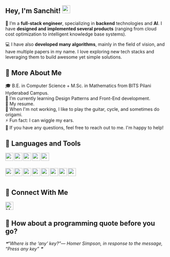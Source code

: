 ## **Hey, I'm Sanchit!** <img src="https://media.giphy.com/media/hvRJCLFzcasrR4ia7z/giphy.gif" width="25px">
  
<!-- Create a contribution graph greeting such as in https://github.com/Rishit-dagli -->

🚀 I’m a **full-stack engineer**, specializing in **backend** technologies and **AI**. I have **designed and implemented several products** (ranging from cloud cost optimization to intelligent knowledge base systems).  

💻 I have also **developed many algorithms**, mainly in the field of vision, and have multiple papers in my name. I love exploring new tech stacks and leveraging them to build awesome yet simple solutions.

## 🧐 **More About Me**

🎓 B.E. in Computer Science + M.Sc. in Mathematics from BITS Pilani Hyderabad Campus.  
🌱 I’m currently learning Design Patterns and Front-End development.  
📝 My resume.  
🎸 When I'm not working, I like to play the guitar, cycle, and sometimes do origami.  
⚡ Fun fact: I can wiggle my ears.  
💬 If you have any questions, feel free to reach out to me. I'm happy to help!

## 🔨 **Languages and Tools**

<div>
<img align="left" height="25px" src="https://cdn-icons-png.flaticon.com/512/5968/5968350.png">
<img align="left" height="25px" src="https://cdn-icons-png.flaticon.com/512/5968/5968292.png">
<img align="left" height="25px" src="https://cdn-icons-png.flaticon.com/512/5968/5968381.png">
<img align="left" height="25px" src="https://cdn-icons-png.flaticon.com/512/5968/5968282.png">
<img align="left" height="25px" src="https://cdn-icons-png.flaticon.com/512/6132/6132222.png">
</div>

<br /><br />

<div>
<img align="left" height="25px" src="https://upload.wikimedia.org/wikipedia/commons/thumb/1/17/GraphQL_Logo.svg/2048px-GraphQL_Logo.svg.png">
<img align="left" height="25px" src="https://cdn.iconscout.com/icon/free/png-256/react-1-282599.png">
<img align="left" height="25px" src="https://www.sarvap.in/wp-content/uploads/mysql.png">
<img align="left" height="25px" src="https://seeklogo.com/images/N/neo4j-logo-6863235D8A-seeklogo.com.png">
<img align="left" height="25px" src="https://www.lavca.org/app/uploads/2019/10/aws-logo-square.png">
<img align="left" height="25px" src="https://blogs.swarthmore.edu/its/wp-content/uploads/2019/06/docker_logo.png">
<img align="left" height="25px" src="https://pngset.com/images/kube-kubernetes-logo-symbol-trademark-star-symbol-emblem-transparent-png-1496896.png">
<img align="left" height="25px" src="https://brandslogos.com/wp-content/uploads/images/elasticsearch-logo-vector.svg">
</div>

<br /><br />

<!-- Social Links -->
## 🤝 **Connect With Me**

<div>
    <a href="https://www.linkedin.com/in/sanchitsgupta">
        <img alt="My LinkedIn" width="25px" src="https://cdn-icons-png.flaticon.com/512/174/174857.png" />
    </a>
</div>

## 📣 **How about a programming quote before you go?**

<!--STARTS_HERE_QUOTE_README-->
<i>❝“Where is the ‘any’ key?”— Homer Simpson, in response to the message, “Press any key”   ❞</i>
<!--ENDS_HERE_QUOTE_README-->

<!-- TODOs: GitHub stats [when they get good ;)] -->
